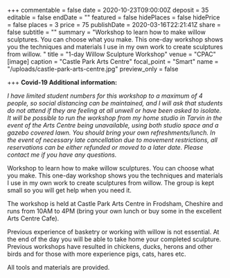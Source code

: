+++
commentable = false
date = 2020-10-23T09:00:00Z
deposit = 35
editable = false
endDate = ""
featured = false
hidePlaces = false
hidePrice = false
places = 3
price = 75
publishDate = 2020-03-16T22:21:41Z
share = false
subtitle = ""
summary = "Workshop to learn how to make willow sculptures. You can choose what you make. This one-day workshop shows you the techniques and materials I use in my own work to create sculptures from willow. "
title = "1-day Willow Sculpture Workshop"
venue = "CPAC"
[image]
caption = "Castle Park Arts Centre"
focal_point = "Smart"
name = "/uploads/castle-park-arts-centre.jpg"
preview_only = false

+++
**Covid-19 Additional information:**

_I have limited student numbers for this workshop to a maximum of 4 people, so social distancing can be maintained, and I will ask that students do not attend if they are feeling at all unwell or have been asked to isolate. It will be possible to run the workshop from my home studio in Tarvin in the event of the Arts Centre being unavailable, using both studio space and a gazebo covered lawn. You should bring your own refreshments/lunch. In the event of necessary late cancellation due to movement restrictions, all reservations can be either refunded or moved to a later date. Please contact me if you have any questions._

Workshop to learn how to make willow sculptures. You can choose what you make. This one-day workshop shows you the techniques and materials I use in my own work to create sculptures from willow. The group is kept small so you will get help when you need it.

The workshop is held at Castle Park Arts Centre in Frodsham, Cheshire and runs from 10AM to 4PM (bring your own lunch or buy some in the excellent Arts Centre Cafe).

Previous experience of basketry or working with willow is not essential. At the end of the day you will be able to take home your completed sculpture. Previous workshops have resulted in chickens, ducks, herons and other birds and for those with more experience pigs, cats, hares etc.

All tools and materials are provided.